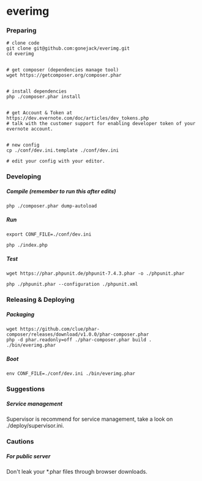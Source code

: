 # everimg



### Preparing

```
# clone code
git clone git@github.com:gonejack/everimg.git
cd everimg


# get composer (dependencies manage tool)
wget https://getcomposer.org/composer.phar


# install dependencies
php ./composer.phar install


# get Account & Token at https://dev.evernote.com/doc/articles/dev_tokens.php
# talk with the customer support for enabling developer token of your evernote account.


# new config
cp ./conf/dev.ini.template ./conf/dev.ini

# edit your config with your editor.
```



### Developing

##### Compile (remember to run this after edits)

```
php ./composer.phar dump-autoload
```

##### Run

```
export CONF_FILE=./conf/dev.ini

php ./index.php
```

##### Test

```
wget https://phar.phpunit.de/phpunit-7.4.3.phar -o ./phpunit.phar

php ./phpunit.phar --configuration ./phpunit.xml
```



### Releasing & Deploying

##### Packaging

```
wget https://github.com/clue/phar-composer/releases/download/v1.0.0/phar-composer.phar
php -d phar.readonly=off ./phar-composer.phar build . ./bin/everimg.phar
```

##### Boot

```
env CONF_FILE=./conf/dev.ini ./bin/everimg.phar
```



### Suggestions

##### Service management

Supervisor is recommend for service management, take a look on ./deploy/supervisor.ini.



### Cautions

##### For public server

Don't leak your *.phar files through browser downloads.
